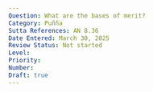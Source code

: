 ```yaml
---
Question: What are the bases of merit?
Category: Puñña
Sutta References: AN 8.36
Date Entered: March 30, 2025
Review Status: Not started
Level: 
Priority: 
Number: 
Draft: true
---
```

